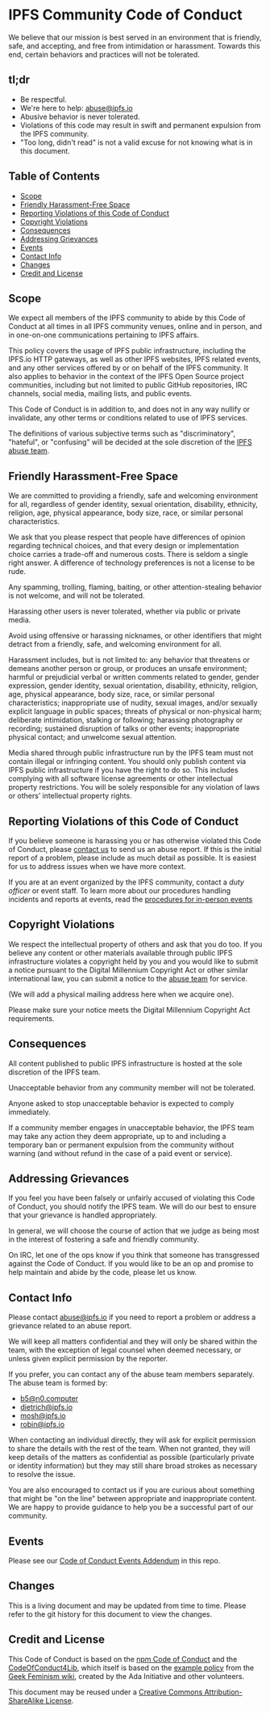 # IPFS Community Code of Conduct

We believe that our mission is best served in an environment that is friendly, safe, and accepting, and free from intimidation or harassment. Towards this end, certain behaviors and practices will not be tolerated.

## tl;dr

- Be respectful.
- We're here to help: abuse@ipfs.io
- Abusive behavior is never tolerated.
- Violations of this code may result in swift and permanent expulsion from the IPFS community.
- "Too long, didn't read" is not a valid excuse for not knowing what is in this document.

## Table of Contents

- [Scope](#scope)
- [Friendly Harassment-Free Space](#friendly-harassment-free-space)
- [Reporting Violations of this Code of Conduct](#reporting-violations-of-this-code-of-conduct)
- [Copyright Violations](#copyright-violations)
- [Consequences](#consequences)
- [Addressing Grievances](#addressing-grievances)
- [Events](#events)
- [Contact Info](#contact-info)
- [Changes](#changes)
- [Credit and License](#credit-and-license)

## Scope

We expect all members of the IPFS community to abide by this Code of Conduct at all times in all IPFS community venues, online and in person, and in one-on-one communications pertaining to IPFS affairs.

This policy covers the usage of IPFS public infrastructure, including the IPFS.io HTTP gateways, as well as other IPFS websites, IPFS related events, and any other services offered by or on behalf of the IPFS community. It also
applies to behavior in the context of the IPFS Open Source project communities, including but not limited to public GitHub repositories, IRC channels, social media, mailing lists, and public events.

This Code of Conduct is in addition to, and does not in any way nullify or invalidate, any other terms or conditions related to use of IPFS services.

The definitions of various subjective terms such as "discriminatory", "hateful", or "confusing" will be decided at the sole discretion of the [IPFS abuse team](#contact-info).

## Friendly Harassment-Free Space

We are committed to providing a friendly, safe and welcoming environment for all, regardless of gender identity, sexual orientation, disability, ethnicity, religion, age, physical appearance, body size, race, or similar personal characteristics.

We ask that you please respect that people have differences of opinion regarding technical choices, and that every design or implementation choice carries a trade-off and numerous costs. There is seldom a single right answer. A difference of technology preferences is not a license to be rude.

Any spamming, trolling, flaming, baiting, or other attention-stealing behavior is not welcome, and will not be tolerated.

Harassing other users is never tolerated, whether via public or private media.

Avoid using offensive or harassing nicknames, or other identifiers that might detract from a friendly, safe, and welcoming environment for all.

Harassment includes, but is not limited to: any behavior that threatens or demeans another person or group, or produces an unsafe environment; harmful or prejudicial verbal or written comments related to gender, gender expression, gender identity, sexual orientation, disability, ethnicity, religion, age, physical appearance, body size, race, or similar personal characteristics; inappropriate use of nudity, sexual images, and/or sexually explicit language in public spaces; threats of physical or non-physical harm; deliberate intimidation, stalking or following; harassing photography or recording; sustained disruption of talks or other events; inappropriate physical contact; and unwelcome sexual attention.

Media shared through public infrastructure run by the IPFS team must not contain illegal or infringing content. You should only publish content via IPFS public infrastructure if you have the right to do so. This includes complying with all software license agreements or other intellectual property restrictions. You will be solely responsible for any violation of laws or
others’ intellectual property rights.

## Reporting Violations of this Code of Conduct

If you believe someone is harassing you or has otherwise violated this Code of Conduct, please [contact us](#contact-info) to send us an abuse report. If this is the initial report of a problem, please include as much detail as possible. It is easiest for us to address issues when we have more context.

If you are at an event organized by the IPFS community, contact a _duty officer_ or event staff. To learn more about our procedures handling incidents and reports at events, read the [procedures for in-person events](code-of-conduct-procedures-for-events.md)

## Copyright Violations

We respect the intellectual property of others and ask that you do too. If you believe any content or other materials available through public IPFS infrastructure violates a copyright held by you and you would like to submit a notice pursuant to the Digital Millennium Copyright Act or other similar international law, you can submit a notice to the [abuse team](#contact-info) for service.

(We will add a physical mailing address here when we acquire one).

Please make sure your notice meets the Digital Millennium Copyright Act requirements.

## Consequences

All content published to public IPFS infrastructure is hosted at the sole discretion of the IPFS team.

Unacceptable behavior from any community member will not be tolerated.

Anyone asked to stop unacceptable behavior is expected to comply immediately.

If a community member engages in unacceptable behavior, the IPFS team may take any action they deem appropriate, up to and including a temporary ban or permanent expulsion from the community without warning (and without refund in the case of a paid event or service).

## Addressing Grievances

If you feel you have been falsely or unfairly accused of violating this Code of Conduct, you should notify the IPFS team. We will do our best to ensure that your grievance is handled appropriately.

In general, we will choose the course of action that we judge as being most in the interest of fostering a safe and friendly community.

On IRC, let one of the ops know if you think that someone has transgressed against the Code of Conduct. If you would like to be an op and promise to help maintain and abide by the code, please let us know.

## Contact Info

Please contact abuse@ipfs.io if you need to report a problem or address a grievance related to an abuse report.

We will keep all matters confidential and they will only be shared within the team, with the exception of legal counsel when deemed necessary, or unless given explicit permission by the reporter.

If you prefer, you can contact any of the abuse team members separately. The abuse team is formed by:

- b5@n0.computer
- dietrich@ipfs.io
- mosh@ipfs.io
- robin@ipfs.io

When contacting an individual directly, they will ask for explicit permission to share the details with the rest of the team. When not granted, they will keep details of the matters as confidential as possible (particularly private or identity information) but they may still share broad strokes as necessary to resolve the issue.

You are also encouraged to contact us if you are curious about something that might be "on the line" between appropriate and inappropriate content. We are happy to provide guidance to help you be a successful part of our community.

## Events

Please see our [Code of Conduct Events Addendum](code-of-conduct-for-events.md) in this repo.

## Changes

This is a living document and may be updated from time to time. Please refer to the git history for this document to view the changes.

## Credit and License
This Code of Conduct is based on the [npm Code of Conduct](https://www.npmjs.com/policies/conduct) and the [CodeOfConduct4Lib](https://github.com/code4lib/code-of-conduct/blob/master/code_of_conduct.md), which itself is based on the [example policy](http://geekfeminism.wikia.com/wiki/Conference_anti-harassment) from the [Geek Feminism wiki](http://geekfeminism.wikia.com/), created by the Ada Initiative and other volunteers.

This document may be reused under a [Creative Commons Attribution-ShareAlike
License](http://creativecommons.org/licenses/by-sa/4.0/).
